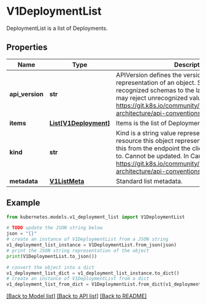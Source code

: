# V1DeploymentList

DeploymentList is a list of Deployments.

## Properties

Name | Type | Description | Notes
------------ | ------------- | ------------- | -------------
**api_version** | **str** | APIVersion defines the versioned schema of this representation of an object. Servers should convert recognized schemas to the latest internal value, and may reject unrecognized values. More info: https://git.k8s.io/community/contributors/devel/sig-architecture/api-conventions.md#resources | [optional] 
**items** | [**List[V1Deployment]**](V1Deployment.md) | Items is the list of Deployments. | 
**kind** | **str** | Kind is a string value representing the REST resource this object represents. Servers may infer this from the endpoint the client submits requests to. Cannot be updated. In CamelCase. More info: https://git.k8s.io/community/contributors/devel/sig-architecture/api-conventions.md#types-kinds | [optional] 
**metadata** | [**V1ListMeta**](V1ListMeta.md) | Standard list metadata. | [optional] 

## Example

```python
from kubernetes.models.v1_deployment_list import V1DeploymentList

# TODO update the JSON string below
json = "{}"
# create an instance of V1DeploymentList from a JSON string
v1_deployment_list_instance = V1DeploymentList.from_json(json)
# print the JSON string representation of the object
print(V1DeploymentList.to_json())

# convert the object into a dict
v1_deployment_list_dict = v1_deployment_list_instance.to_dict()
# create an instance of V1DeploymentList from a dict
v1_deployment_list_from_dict = V1DeploymentList.from_dict(v1_deployment_list_dict)
```
[[Back to Model list]](../README.md#documentation-for-models) [[Back to API list]](../README.md#documentation-for-api-endpoints) [[Back to README]](../README.md)


